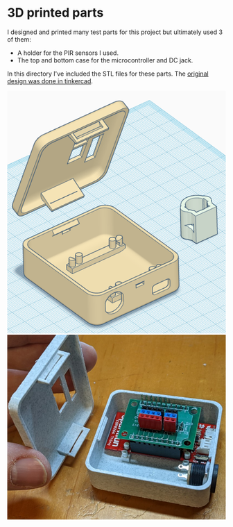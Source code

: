 # 3D printed parts

I designed and printed many test parts for this project but ultimately used 3 of
them:

* A holder for the PIR sensors I used.
* The top and bottom case for the microcontroller and DC jack.

In this directory I've included the STL files for these parts. The [original
design was done in tinkercad](https://www.tinkercad.com/things/i8FOYjX7VH2).

![Parts](parts.png)
![Assembed](../images/assembled.jpg)